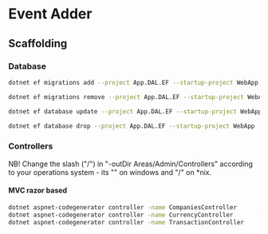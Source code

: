# Event Adder

## Scaffolding

### Database

~~~sh
dotnet ef migrations add --project App.DAL.EF --startup-project WebApp --context ApplicationDbContext Initial

dotnet ef migrations remove --project App.DAL.EF --startup-project WebApp --context ApplicationDbContext

dotnet ef database update --project App.DAL.EF --startup-project WebApp

dotnet ef database drop --project App.DAL.EF --startup-project WebApp
~~~

### Controllers

NB! Change the slash ("/") in "-outDir Areas/Admin/Controllers" according to your operations system - its "\" on windows and "/" on *nix.   

#### MVC razor based
~~~sh
dotnet aspnet-codegenerator controller -name CompaniesController       -actions -m  App.Domain.Company    -dc App.DAL.EF.ApplicationDbContext -outDir Areas\Admin\Controllers --useDefaultLayout --useAsyncActions --referenceScriptLibraries -f
dotnet aspnet-codegenerator controller -name CurrencyController       -actions -m  App.Domain.Currency    -dc ApplicationDbContext -outDir Areas\Admin\Controllers --useDefaultLayout --useAsyncActions --referenceScriptLibraries -f
dotnet aspnet-codegenerator controller -name TransactionController       -actions -m  App.Domain.Transaction    -dc ApplicationDbContext -outDir Areas\Admin\Controllers --useDefaultLayout --useAsyncActions --referenceScriptLibraries -f
~~~